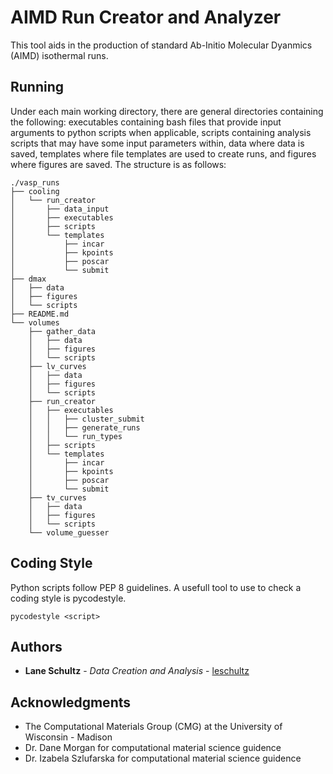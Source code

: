 # AIMD Run Creator and Analyzer

This tool aids in the production of standard Ab-Initio Molecular Dyanmics (AIMD) isothermal runs.

## Running

Under each main working directory, there are general directories containing the following: executables containing bash files that provide input arguments to python scripts when applicable, scripts containing analysis scripts that may have some input parameters within, data where data is saved, templates where file templates are used to create runs, and figures where figures are saved. The structure is as follows:

```
./vasp_runs
├── cooling
│   └── run_creator
│       ├── data_input
│       ├── executables
│       ├── scripts
│       └── templates
│           ├── incar
│           ├── kpoints
│           ├── poscar
│           └── submit
├── dmax
│   ├── data
│   ├── figures
│   └── scripts
├── README.md
└── volumes
    ├── gather_data
    │   ├── data
    │   ├── figures
    │   └── scripts
    ├── lv_curves
    │   ├── data
    │   ├── figures
    │   └── scripts
    ├── run_creator
    │   ├── executables
    │   │   ├── cluster_submit
    │   │   ├── generate_runs
    │   │   └── run_types
    │   ├── scripts
    │   └── templates
    │       ├── incar
    │       ├── kpoints
    │       ├── poscar
    │       └── submit
    ├── tv_curves
    │   ├── data
    │   ├── figures
    │   └── scripts
    └── volume_guesser
```

## Coding Style

Python scripts follow PEP 8 guidelines. A usefull tool to use to check a coding style is pycodestyle.

```
pycodestyle <script>
```

## Authors

* **Lane Schultz** - *Data Creation and Analysis* - [leschultz](https://github.com/leschultz)

## Acknowledgments

* The Computational Materials Group (CMG) at the University of Wisconsin - Madison
* Dr. Dane Morgan for computational material science guidence
* Dr. Izabela Szlufarska for computational material science guidence
